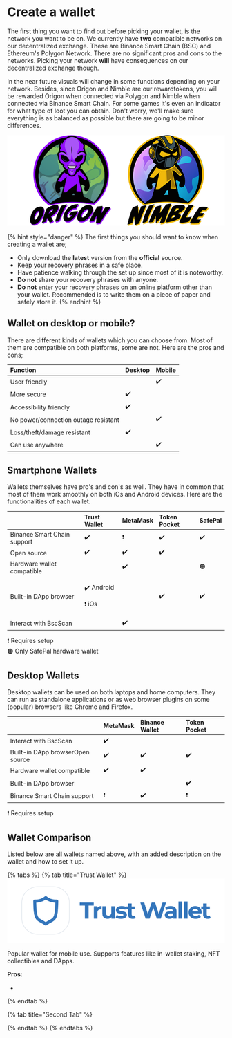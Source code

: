 # Create a wallet

The first thing you want to find out before picking your wallet, is the network you want to be on. We currently have **two** compatible networks on our decentralized exchange. These are Binance Smart Chain \(BSC\) and Ethereum's Polygon Network. There are no significant pros and cons to the networks. Picking your network **will** have consequences on our decentralized exchange though. 

In the near future visuals will change in some functions depending on your network. Besides, since Origon and Nimble are our rewardtokens, you will be rewarded Origon when connected via Polygon and Nimble when connected via Binance Smart Chain. For some games it's even an indicator for what type of loot you can obtain. Don't worry, we'll make sure everything is as balanced as possible but there are going to be minor differences.

![](../.gitbook/assets/origon+nimble.png)

{% hint style="danger" %}
The first things you should want to know when creating a wallet are;

* Only download the **latest** version from the **official** source.
* Keep your recovery phrases in a safe place.
* Have patience walking through the set up since most of it is noteworthy.
* **Do not** share your recovery phrases with anyone.
* **Do not** enter your recovery phrases on an online platform other than your wallet. Recommended is to write them on a piece of paper and safely store it.
{% endhint %}

## Wallet on desktop or mobile?

There are different kinds of wallets which you can choose from. Most of them are compatible on both platforms, some are not. Here are the pros and cons;

| Function | Desktop | Mobile |
| :--- | :--- | :--- |
| User friendly |  | ✔️ |
| More secure | ✔️ |  |
| Accessibility friendly | ✔️ |  |
| No power/connection outage resistant |  | ✔️ |
| Loss/theft/damage resistant | ✔️ |  |
| Can use anywhere |  | ✔️ |

## Smartphone Wallets

Wallets themselves have pro's and con's as well. They have in common that most of them work smoothly on both iOs and Android devices. Here are the functionalities of each wallet.

<table>
  <thead>
    <tr>
      <th style="text-align:left"></th>
      <th style="text-align:left">Trust Wallet</th>
      <th style="text-align:left">MetaMask</th>
      <th style="text-align:left">Token Pocket</th>
      <th style="text-align:left">SafePal</th>
    </tr>
  </thead>
  <tbody>
    <tr>
      <td style="text-align:left">Binance Smart Chain support</td>
      <td style="text-align:left">&#x2714;&#xFE0F;</td>
      <td style="text-align:left">&#x2757;&#xFE0F;</td>
      <td style="text-align:left">&#x2714;&#xFE0F;</td>
      <td style="text-align:left">&#x2714;&#xFE0F;</td>
    </tr>
    <tr>
      <td style="text-align:left">Open source</td>
      <td style="text-align:left">&#x2714;&#xFE0F;</td>
      <td style="text-align:left">&#x2714;&#xFE0F;</td>
      <td style="text-align:left">&#x2714;&#xFE0F;</td>
      <td style="text-align:left"></td>
    </tr>
    <tr>
      <td style="text-align:left">Hardware wallet compatible</td>
      <td style="text-align:left"></td>
      <td style="text-align:left">&#x2714;&#xFE0F;</td>
      <td style="text-align:left"></td>
      <td style="text-align:left">&#x1F7E0;</td>
    </tr>
    <tr>
      <td style="text-align:left">Built-in DApp browser</td>
      <td style="text-align:left">
        <p>&#x2714;&#xFE0F; Android</p>
        <p>&#x2757;&#xFE0F; iOs</p>
      </td>
      <td style="text-align:left"></td>
      <td style="text-align:left">&#x2714;&#xFE0F;</td>
      <td style="text-align:left">&#x2714;&#xFE0F;</td>
    </tr>
    <tr>
      <td style="text-align:left">Interact with BscScan</td>
      <td style="text-align:left"></td>
      <td style="text-align:left">&#x2714;&#xFE0F;</td>
      <td style="text-align:left"></td>
      <td style="text-align:left"></td>
    </tr>
  </tbody>
</table>

❗️ Requires setup  
🟠 Only SafePal hardware wallet

## Desktop Wallets

Desktop wallets can be used on both laptops and home computers. They can run as standalone applications or as web browser plugins on some \(popular\) browsers like Chrome and Firefox.

|  | MetaMask | Binance Wallet | Token Pocket |
| :--- | :--- | :--- | :--- |
| Interact with BscScan | ✔️ |  |  |
| Built-in DApp browserOpen source | ✔️ | ✔️ | ✔️ |
| Hardware wallet compatible | ✔️ | ✔️ |  |
| Built-in DApp browser |  |  | ✔️ |
| Binance Smart Chain support | ❗️ | ✔️ | ❗️ |

❗️ Requires setup

## Wallet Comparison

Listed below are all wallets named above, with an added description on the wallet and how to set it up.

{% tabs %}
{% tab title="Trust Wallet" %}
![](../.gitbook/assets/image%20%281%29.png)

Popular wallet for mobile use. Supports features like in-wallet staking, NFT collectibles and DApps.

**Pros:**

* 
{% endtab %}

{% tab title="Second Tab" %}

{% endtab %}
{% endtabs %}

